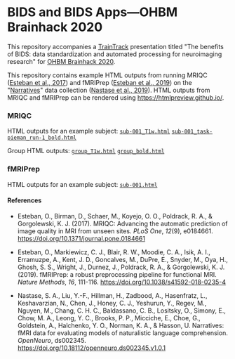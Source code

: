 # BIDS and BIDS Apps&mdash;OHBM Brainhack 2020

This repository accompanies a [TrainTrack](https://ohbm.github.io/hackathon2020/traintrack/) presentation titled "The benefits of BIDS: data standardization and automated processing for neuroimaging research" for [OHBM Brainhack 2020](https://ohbm.github.io/hackathon2020/).

This repository contains example HTML outputs from running MRIQC ([Esteban et al., 2017](https://doi.org/10.1371/journal.pone.0184661)) and fMRIPrep ([Esteban et al., 2019](https://doi.org/10.1038/s41592-018-0235-4)) on the "[Narratives](https://openneuro.org/datasets/ds002345)" data collection ([Nastase et al., 2019](https://doi.org/10.18112/openneuro.ds002345.v1.0.1)). HTML outputs from MRIQC and fMRIPrep can be rendered using https://htmlpreview.github.io/.

### MRIQC
HTML outputs for an example subject: [`sub-001_T1w.html`](https://htmlpreview.github.io/?https://github.com/snastase/ohbm-traintrack-bids/blob/master/mriqc/sub-001_T1w.html) [`sub-001_task-pieman_run-1_bold.html`](https://htmlpreview.github.io/?https://github.com/snastase/ohbm-traintrack-bids/blob/master/mriqc/sub-001_task-pieman_run-1_bold.html)

Group HTML outputs: [`group_T1w.html`](https://htmlpreview.github.io/?https://github.com/snastase/ohbm-traintrack-bids/blob/master/mriqc/group_T1w.html) [`group_bold.html`](https://htmlpreview.github.io/?https://github.com/snastase/ohbm-traintrack-bids/blob/master/mriqc/group_bold.html)

### fMRIPrep
HTML outputs for an example subject: [`sub-001.html`](https://htmlpreview.github.io/?https://github.com/snastase/ohbm-traintrack-bids/blob/master/fmriprep/sub-001.html)

#### References
* Esteban, O., Birman, D., Schaer, M., Koyejo, O. O., Poldrack, R. A., & Gorgolewski, K. J. (2017). MRIQC: Advancing the automatic prediction of image quality in MRI from unseen sites. *PLoS One*, *12*(9), e0184661. https://doi.org/10.1371/journal.pone.0184661

* Esteban, O., Markiewicz, C. J., Blair, R. W., Moodie, C. A., Isik, A. I., Erramuzpe, A., Kent, J. D., Goncalves, M., DuPre, E., Snyder, M., Oya, H., Ghosh, S. S., Wright, J., Durnez, J., Poldrack, R. A., & Gorgolewski, K. J. (2019). fMRIPrep: a robust preprocessing pipeline for functional MRI. *Nature Methods*, *16*, 111-116. https://doi.org/10.1038/s41592-018-0235-4

* Nastase, S. A., Liu, Y.-F., Hillman, H., Zadbood, A., Hasenfratz, L., Keshavarzian, N., Chen, J., Honey, C. J., Yeshurun, Y., Regev, M., Nguyen, M., Chang, C. H. C., Baldassano, C. B., Lositsky, O., Simony, E., Chow, M. A., Leong, Y. C., Brooks, P. P., Micciche, E., Choe, G., Goldstein, A., Halchenko, Y. O., Norman, K. A., & Hasson, U. Narratives: fMRI data for evaluating models of naturalistic language comprehension. *OpenNeuro*, ds002345. https://doi.org/10.18112/openneuro.ds002345.v1.0.1

